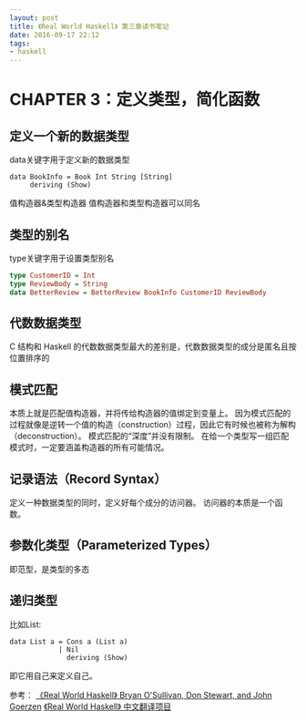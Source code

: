 ```yaml
---
layout: post
title: 《Real World Haskell》 第三章读书笔记
date: 2016-09-17 22:12
tags:
- haskell
---
```

# CHAPTER 3：定义类型，简化函数
<!--more-->
## 定义一个新的数据类型
data关键字用于定义新的数据类型
```
data BookInfo = Book Int String [String] 
     deriving (Show)
```
值构造器&类型构造器
值构造器和类型构造器可以同名

## 类型的别名
type关键字用于设置类型别名
```Haskell
type CustomerID = Int
type ReviewBody = String
data BetterReview = BetterReview BookInfo CustomerID ReviewBody
```
## 代数数据类型
C 结构和 Haskell 的代数数据类型最大的差别是，代数数据类型的成分是匿名且按位置排序的

## 模式匹配
本质上就是匹配值构造器，并将传给构造器的值绑定到变量上。
因为模式匹配的过程就像是逆转一个值的构造（construction）过程，因此它有时候也被称为解构（deconstruction）。
模式匹配的“深度”并没有限制。
在给一个类型写一组匹配模式时，一定要涵盖构造器的所有可能情况。

## 记录语法（Record Syntax）
定义一种数据类型的同时，定义好每个成分的访问器。
访问器的本质是一个函数。

## 参数化类型（Parameterized Types）
即范型，是类型的多态

## 递归类型
比如List:
```
data List a = Cons a (List a) 
            | Nil 
              deriving (Show)
```
即它用自己来定义自己。

参考：
[《Real World Haskell》 Bryan O'Sullivan, Don Stewart, and John Goerzen](http://book.realworldhaskell.org/)
[《Real World Haskell》 中文翻译项目](http://cnhaskell.com/chp/2.html)